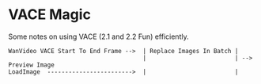 # VACE Magic

Some notes on using VACE (2.1 and 2.2 Fun) efficiently.

```
WanVideo VACE Start To End Frame -->  | Replace Images In Batch |
                                      |                         | --> Preview Image 
LoadImage  ------------------------>  |                         |
```

